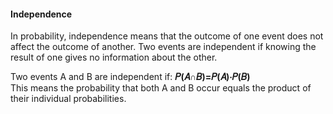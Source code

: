 #### Independence
In probability, independence means that the outcome of one event does not affect the outcome of another. Two events are independent if knowing the result of one gives no information about the other.  

Two events A and B are independent if: **𝑃(𝐴∩𝐵)=𝑃(𝐴)⋅𝑃(𝐵)**  
This means the probability that both A and B occur equals the product of their individual probabilities.

